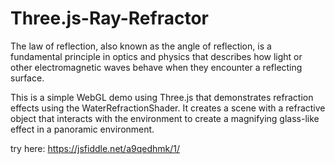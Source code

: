# Three.js-Ray-Refractor
The law of reflection, also known as the angle of reflection, is a fundamental principle in optics and physics that describes how light or other electromagnetic waves behave when they encounter a reflecting surface.

This is a simple WebGL demo using Three.js that demonstrates refraction effects using the WaterRefractionShader. It creates a scene with a refractive object that interacts with the environment to create a magnifying glass-like effect in a panoramic environment.



try here: https://jsfiddle.net/a9qedhmk/1/
